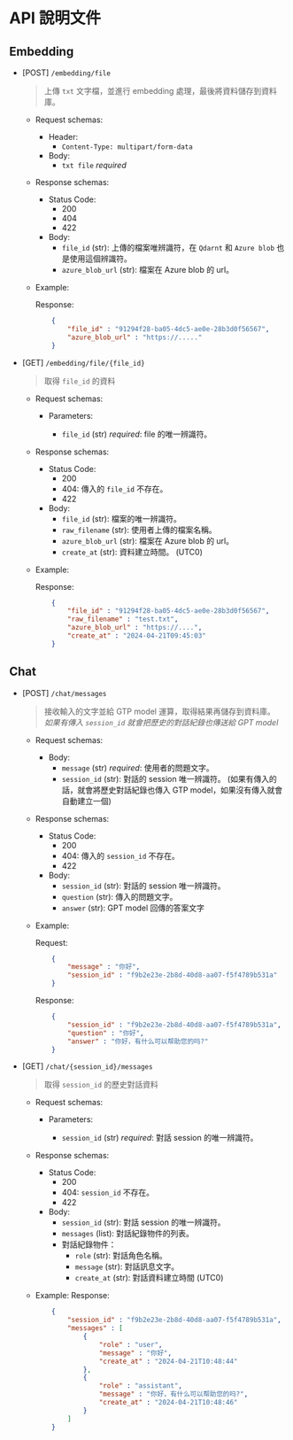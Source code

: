 # API 說明文件

## Embedding

* [POST] `/embedding/file`

  > 上傳 `txt` 文字檔，並進行 embedding 處理，最後將資料儲存到資料庫。

  * Request schemas:

    * Header: 
      - `Content-Type: multipart/form-data`
    * Body: 
      - `txt file` *required*

  * Response schemas:

    * Status Code:
      - 200
      - 404
      - 422
    * Body:
      - `file_id` (str): 上傳的檔案唯辨識符，在 `Qdarnt` 和 `Azure blob` 也是使用這個辨識符。
      - `azure_blob_url` (str): 檔案在 Azure blob 的 url。

  * Example:

    Response:
    ``` json
        {
            "file_id" : "91294f28-ba05-4dc5-ae0e-28b3d0f56567",
            "azure_blob_url" : "https://....."
        }
    ```
    
* [GET] `/embedding/file/{file_id}`
  
  > 取得 `file_id` 的資料

  * Request schemas:

    * Parameters:

      - `file_id` (str) *required*: file 的唯一辨識符。

  * Response schemas:

    * Status Code:
      - 200
      - 404: 傳入的 `file_id` 不存在。
      - 422
    * Body:
      - `file_id` (str): 檔案的唯一辨識符。
      - `raw_filename` (str): 使用者上傳的檔案名稱。
      - `azure_blob_url` (str): 檔案在 Azure blob 的 url。
      - `create_at` (str): 資料建立時間。 (UTC0)

  * Example:

    Response:
    ```json
        {
            "file_id" : "91294f28-ba05-4dc5-ae0e-28b3d0f56567",
            "raw_filename" : "test.txt",
            "azure_blob_url" : "https://....",
            "create_at" : "2024-04-21T09:45:03"
        }
    ```

## Chat

* [POST] `/chat/messages`

  > 接收輸入的文字並給 GTP model 運算，取得結果再儲存到資料庫。  
  *如果有傳入 `session_id` 就會把歷史的對話紀錄也傳送給 GPT model*

  * Request schemas:

    * Body:
      - `message` (str) *required*: 使用者的問題文字。
      - `session_id` (str): 對話的 session 唯一辨識符。 (如果有傳入的話，就會將歷史對話紀錄也傳入 GTP model，如果沒有傳入就會自動建立一個) 

  * Response schemas:

    * Status Code:
      - 200
      - 404: 傳入的 `session_id` 不存在。
      - 422
    * Body:
      - `session_id` (str): 對話的 session 唯一辨識符。
      - `question` (str): 傳入的問題文字。
      - `answer` (str): GPT model 回傳的答案文字

  * Example:

    Request:
    ```json
        {
            "message" : "你好",
            "session_id" : "f9b2e23e-2b8d-40d8-aa07-f5f4789b531a"
        }
    ```

    Response:
    ```json
        {
            "session_id" : "f9b2e23e-2b8d-40d8-aa07-f5f4789b531a",
            "question" : "你好",
            "answer" : "你好，有什么可以帮助您的吗?"
        }
    ```

* [GET] `/chat/{session_id}/messages`
  
  > 取得 `session_id` 的歷史對話資料

  * Request schemas:

    * Parameters:

      - `session_id` (str) *required*: 對話 session 的唯一辨識符。

  * Response schemas:

    * Status Code:
      - 200
      - 404: `session_id` 不存在。
      - 422
    * Body:
      - `session_id` (str): 對話 session 的唯一辨識符。
      - `messages` (list): 對話紀錄物件的列表。
      - 對話紀錄物件：
        - `role` (str): 對話角色名稱。
        - `message` (str): 對話訊息文字。
        - `create_at` (str): 對話資料建立時間 (UTC0)


  * Example:
    Response:
    ```json
        {
            "session_id" : "f9b2e23e-2b8d-40d8-aa07-f5f4789b531a",
            "messages" : [
                {
                    "role" : "user",
                    "message" : "你好",
                    "create_at" : "2024-04-21T10:48:44"
                },
                {
                    "role" : "assistant",
                    "message" : "你好，有什么可以帮助您的吗?",
                    "create_at" : "2024-04-21T10:48:46"
                }
            ]
        }
    ```